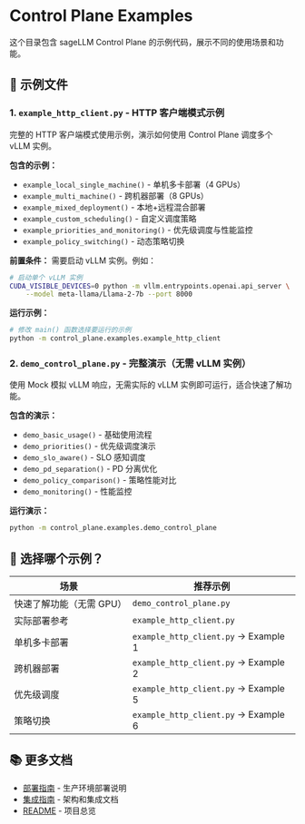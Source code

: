 # Control Plane Examples

这个目录包含 sageLLM Control Plane 的示例代码，展示不同的使用场景和功能。

## 📁 示例文件

### 1. `example_http_client.py` - HTTP 客户端模式示例

完整的 HTTP 客户端模式使用示例，演示如何使用 Control Plane 调度多个 vLLM 实例。

**包含的示例：**
- `example_local_single_machine()` - 单机多卡部署（4 GPUs）
- `example_multi_machine()` - 跨机器部署（8 GPUs）
- `example_mixed_deployment()` - 本地+远程混合部署
- `example_custom_scheduling()` - 自定义调度策略
- `example_priorities_and_monitoring()` - 优先级调度与性能监控
- `example_policy_switching()` - 动态策略切换

**前置条件：**
需要启动 vLLM 实例。例如：

```bash
# 启动单个 vLLM 实例
CUDA_VISIBLE_DEVICES=0 python -m vllm.entrypoints.openai.api_server \
    --model meta-llama/Llama-2-7b --port 8000
```

**运行示例：**

```bash
# 修改 main() 函数选择要运行的示例
python -m control_plane.examples.example_http_client
```

### 2. `demo_control_plane.py` - 完整演示（无需 vLLM 实例）

使用 Mock 模拟 vLLM 响应，无需实际的 vLLM 实例即可运行，适合快速了解功能。

**包含的演示：**
- `demo_basic_usage()` - 基础使用流程
- `demo_priorities()` - 优先级调度演示
- `demo_slo_aware()` - SLO 感知调度
- `demo_pd_separation()` - PD 分离优化
- `demo_policy_comparison()` - 策略性能对比
- `demo_monitoring()` - 性能监控

**运行演示：**

```bash
python -m control_plane.examples.demo_control_plane
```

## 🎯 选择哪个示例？

| 场景 | 推荐示例 |
|------|---------|
| 快速了解功能（无需 GPU） | `demo_control_plane.py` |
| 实际部署参考 | `example_http_client.py` |
| 单机多卡部署 | `example_http_client.py` → Example 1 |
| 跨机器部署 | `example_http_client.py` → Example 2 |
| 优先级调度 | `example_http_client.py` → Example 5 |
| 策略切换 | `example_http_client.py` → Example 6 |

## 📚 更多文档

- [部署指南](../../docs/DEPLOYMENT.md) - 生产环境部署说明
- [集成指南](../../docs/INTEGRATION.md) - 架构和集成文档
- [README](../../README.md) - 项目总览
